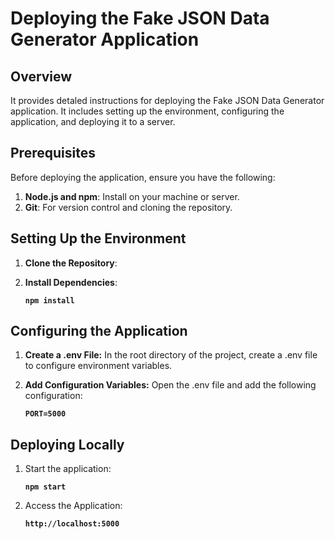 # Deploying the Fake JSON Data Generator Application

## Overview

It provides detaled instructions for deploying the Fake JSON Data Generator application. It includes setting up the environment, configuring the application, and deploying it to a server.

## Prerequisites

Before deploying the application, ensure you have the following:

1. **Node.js and npm**: Install on your machine or server.
2. **Git**: For version control and cloning the repository.

## Setting Up the Environment

1. **Clone the Repository**:

2. **Install Dependencies**:

    **`npm install`**

## Configuring the Application

1. **Create a .env File:** In the root directory of the project, create a .env file to configure environment variables.
2. **Add Configuration Variables:** Open the .env file and add the following configuration:

    **`PORT=5000`**

## Deploying Locally

1. Start the application:

    **`npm start`**

2. Access the Application:

    **`http://localhost:5000`**
